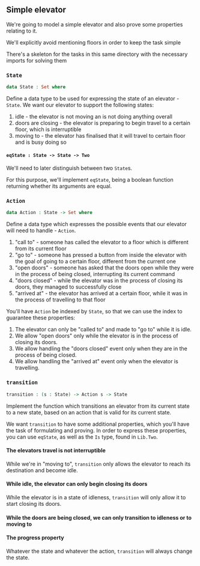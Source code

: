 ## Simple elevator

We're going to model a simple elevator and also prove some properties relating to it.

We'll explicitly avoid mentioning floors in order to keep the task simple

There's a skeleton for the tasks in this same directory with the necessary imports for solving them

### `State`
```agda
data State : Set where
```

Define a data type to be used for expressing the state of an elevator - `State`.
We want our elevator to support the following states:
  1. idle - the elevator is not moving an is not doing anything overall
  2. doors are closing - the elevator is preparing to begin travel to a certain floor, which is interruptible
  3. moving to - the elevator has finalised that it will travel to certain floor and is busy doing so

#### `eqState : State -> State -> Two`
We'll need to later distinguish between two `State`s.

For this purpose, we'll implement `eqState`, being a boolean function returning whether its arguments are equal.


### `Action`
```agda
data Action : State -> Set where
```

Define a data type which expresses the possible events that our elevator will need to handle - `Action`.
  1. "call to" - someone has called the elevator to a floor which is different from its current floor
  2. "go to" - someone has pressed a button from inside the elevator with the goal of going to a certain floor, different from the current one
  3. "open doors" - someone has asked that the doors open while they were in the process of being closed, interrupting its current command
  4. "doors closed" - while the elevator was in the process of closing its doors, they managed to successfully close
  5. "arrived at" - the elevator has arrived at a certain floor, while it was in the process of travelling to that floor

You'll have `Action` be indexed by `State`, so that we can use the index to guarantee these properties:
  1. The elevator can only be "called to" and made to "go to" while it is idle.
  2. We allow "open doors" only while the elevator is in the process of closing its doors.
  3. We allow handling the "doors closed" event only when they are in the process of being closed.
  4. We allow handling the "arrived at" event only when the elevator is travelling.

### `transition`
```agda
transition : (s : State) -> Action s -> State
```

Implement the function which transitions an elevator from its current state to a new state, based on an action that is valid for its current state.

We want `transition` to have some additional properties, which you'll have the task of formulating and proving.
In order to express these properties, you can use `eqState`, as well as the `Is` type, found in `Lib.Two`.

#### The elevators travel is not interruptible
While we're in "moving to", `transition` only allows the elevator to reach its destination and become idle.

#### While idle, the elevator can only begin closing its doors
While the elevator is in a state of idleness, `transition` will only allow it to start closing its doors.

#### While the doors are being closed, we can only transition to idleness or to moving to

#### The progress property
Whatever the state and whatever the action, `transition` will always change the state.
